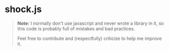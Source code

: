 # shock.js

> **Note:**
> I normally don't use javascript and never wrote a library in it,
> so this code is probably full of mistakes and bad practices.
> 
> Feel free to contribute and (respectfully) criticize to help me improve it.


